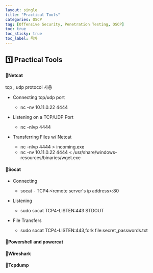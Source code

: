 ```yaml
---
layout: single
title: "Practical Tools"
categories: OSCP
tag: [Offensive Security, Penetration Testing, OSCP]
toc: true
toc_sticky: true
toc_label: 목차
---
```


## 1️⃣ Practical Tools



#### 📜Netcat

tcp , udp protocol 사용

- Connecting tcp/udp port
  - nc -nv 10.11.0.22 4444

- Listening on a TCP/UDP Port
  - nc -nlvp 4444

- Transferring Files w/ Netcat
  - nc -nlvp 4444 > incoming.exe
  - nc -nv 10.11.0.22 4444 < /usr/share/windows-resources/binaries/wget.exe




#### 📜Socat

- Connecting

  - socat - TCP4:<remote server's ip address>:80
  
- Listening

  - sudo socat TCP4-LISTEN:443 STDOUT

- File Transfers

  - sudo socat TCP4-LISTEN:443,fork file:secret_passwords.txt

    


#### 📜Powershell and powercat



#### 📜Wireshark



#### 📜Tcpdump

